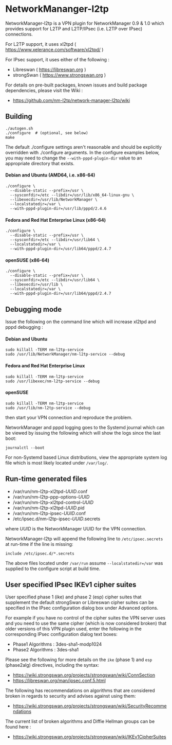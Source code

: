 # NetworkMananger-l2tp

NetworkManager-l2tp is a VPN plugin for NetworkManager 0.9 & 1.0 which provides
support for L2TP and L2TP/IPsec (i.e. L2TP over IPsec) connections.

For L2TP support, it uses xl2tpd ( https://www.xelerance.com/software/xl2tpd/ )

For IPsec support, it uses either of the following :
* Libreswan ( https://libreswan.org ) 
* strongSwan ( https://www.strongswan.org )

For details on pre-built packages, known issues and build package dependencies,
please visit the Wiki :
* https://github.com/nm-l2tp/network-manager-l2tp/wiki

## Building

    ./autogen.sh
    ./configure  # (optional, see below)
    make

The default ./configure settings aren't reasonable and should be explicitly
overridden with ./configure arguments. In the configure examples below, you
may need to change the `--with-pppd-plugin-dir` value to an appropriate
directory that exists.

#### Debian and Ubuntu (AMD64, i.e. x86-64)

    ./configure \
      --disable-static --prefix=/usr \
      --sysconfdir=/etc --libdir=/usr/lib/x86_64-linux-gnu \
      --libexecdir=/usr/lib/NetworkManager \
      --localstatedir=/var \
      --with-pppd-plugin-dir=/usr/lib/pppd/2.4.6

#### Fedora and Red Hat Enterprise Linux (x86-64)

    ./configure \
      --disable-static --prefix=/usr \
      --sysconfdir=/etc --libdir=/usr/lib64 \
      --localstatedir=/var \
      --with-pppd-plugin-dir=/usr/lib64/pppd/2.4.7

#### openSUSE (x86-64)

    ./configure \
      --disable-static --prefix=/usr \
      --sysconfdir=/etc --libdir=/usr/lib64 \
      --libexecdir=/usr/lib \
      --localstatedir=/var \
      --with-pppd-plugin-dir=/usr/lib64/pppd/2.4.7

## Debugging mode

Issue the following on the command line which will increase xl2tpd and pppd
debugging :

#### Debian and Ubuntu
    sudo killall -TERM nm-l2tp-service
    sudo /usr/lib/NetworkManager/nm-l2tp-service --debug

#### Fedora and Red Hat Enterprise Linux
    sudo killall -TERM nm-l2tp-service
    sudo /usr/libexec/nm-l2tp-service --debug

#### openSUSE
    sudo killall -TERM nm-l2tp-service
    sudo /usr/lib/nm-l2tp-service --debug

then start your VPN connection and reproduce the problem.

NetworkManager and pppd logging goes to the Systemd journal which can be viewed
by issuing the following which will show the logs since the last boot:

    journalctl --boot

For non-Systemd based Linux distributions, view the appropriate system log
file which is most likely located under `/var/log/`.

## Run-time generated files

* /var/run/nm-l2tp-xl2tpd-_UUID_.conf
* /var/run/nm-l2tp-ppp-options-_UUID_
* /var/run/nm-l2tp-xl2tpd-control-_UUID_
* /var/run/nm-l2tp-xl2tpd-_UUID_.pid
* /var/run/nm-l2tp-ipsec-_UUID_.conf
* /etc/ipsec.d/nm-l2tp-ipsec-_UUID_.secrets

where _UUID_ is the NetworkManager UUID for the VPN connection.

NetworkManager-l2tp will append the following line to `/etc/ipsec.secrets` at
run-time if the line is missing:

    include /etc/ipsec.d/*.secrets

The above files located under `/var/run` assume `--localstatedir=/var` was
supplied to the configure script at build time.

## User specified IPsec IKEv1 cipher suites

User specified phase 1 (ike) and phase 2 (esp) cipher suites that supplement
the default strongSwan or Libreswan cipher suites can be specified in the
IPsec configuration dialog box under Advanced options.

For example if you have no control of the cipher suites the VPN server uses
and you need to use the same cipher (which is now considered broken) that older versions of this VPN plugin used, enter the following in the corresponding IPsec
configuration dialog text boxes:

* Phase1 Algorithms : 3des-sha1-modp1024
* Phase2 Algorithms : 3des-sha1

Please see the following for more details on the `ike` (phase 1) and
`esp` (phase2alg) directives, including the syntax:

* https://wiki.strongswan.org/projects/strongswan/wiki/ConnSection
* https://libreswan.org/man/ipsec.conf.5.html

The following has recommendations on algorithms that are considered broken in
regards to security and advises against using them:
* https://wiki.strongswan.org/projects/strongswan/wiki/SecurityRecommendations

The current list of broken algorithms and Diffie Hellman groups can be found
here :
* https://wiki.strongswan.org/projects/strongswan/wiki/IKEv1CipherSuites


